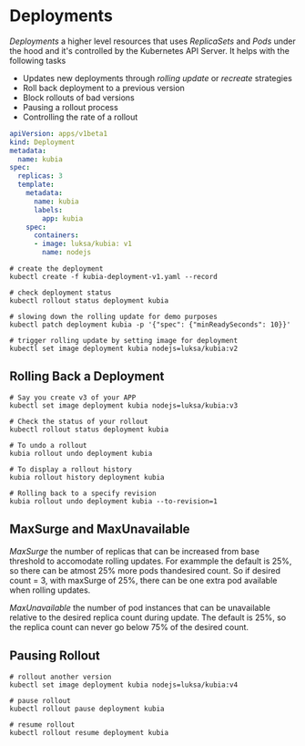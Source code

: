 # Deployments
_Deployments_ a higher level resources that uses _ReplicaSets_ and _Pods_ under the hood and it's controlled by the Kubernetes API Server. It helps with the following tasks
- Updates new deployments through _rolling update_ or _recreate_ strategies
- Roll back deployment to a previous version
- Block rollouts of bad versions
- Pausing a rollout process
- Controlling the rate of a rollout

```kubia-deployment-v1.yaml
apiVersion: apps/v1beta1
kind: Deployment
metadata:
  name: kubia
spec:
  replicas: 3
  template:
    metadata:
      name: kubia
      labels:
        app: kubia
    spec:
      containers:
      - image: luksa/kubia: v1
        name: nodejs
```

```
# create the deployment
kubectl create -f kubia-deployment-v1.yaml --record

# check deployment status
kubectl rollout status deployment kubia

# slowing down the rolling update for demo purposes
kubectl patch deployment kubia -p '{"spec": {"minReadySeconds": 10}}'

# trigger rolling update by setting image for deployment
kubectl set image deployment kubia nodejs=luksa/kubia:v2

```

## Rolling Back a Deployment

```
# Say you create v3 of your APP
kubectl set image deployment kubia nodejs=luksa/kubia:v3

# Check the status of your rollout
kubectl rollout status deployment kubia

# To undo a rollout
kubia rollout undo deployment kubia

# To display a rollout history
kubia rollout history deployment kubia

# Rolling back to a specify revision
kubia rollout undo deployment kubia --to-revision=1
```

## MaxSurge and MaxUnavailable

_MaxSurge_ the number of replicas that can be increased from base threshold to accomodate rolling updates. For exammple the default is 25%, so there can be atmost 25% more pods thandesired count. So if desired count = 3, with maxSurge of 25%, there can be one extra pod available when rolling updates.

_MaxUnavailable_ the number of pod instances that can be unavailable relative to the desired replica count during update. The default is 25%, so the replica count can never go below 75% of the desired count.

## Pausing Rollout

```
# rollout another version
kubectl set image deployment kubia nodejs=luksa/kubia:v4

# pause rollout
kubectl rollout pause deployment kubia

# resume rollout
kubectl rollout resume deployment kubia
```
